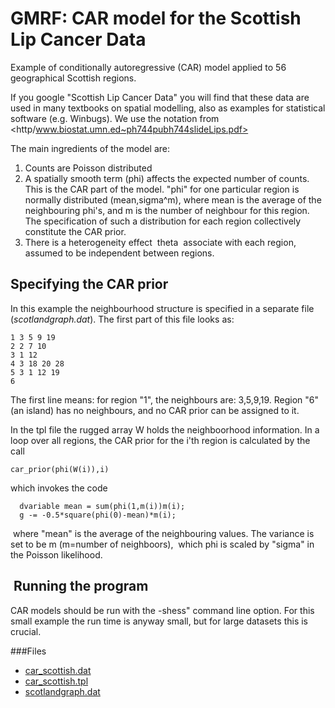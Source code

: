 #  GMRF: CAR model for the Scottish Lip Cancer Data

Example of conditionally autoregressive (CAR) model applied to 56 geographical Scottish regions.

If you google "Scottish Lip Cancer Data" you will find that these data are used in many textbooks on spatial modelling, also as examples for statistical software (e.g. Winbugs). We use the notation from <http/www.biostat.umn.ed~ph744pubh744slideLips.pdf>

The main ingredients of the model are:

1. Counts are Poisson distributed
2. A spatially smooth term (phi) affects the expected number of counts. This is the CAR part of the model. "phi" for one particular region is normally distributed (mean,sigma^m), where mean is the average of the neighbouring phi's, and m is the number of neighbour for this region. The specification of such a distribution for each region collectively constitute the CAR prior.
3. There is a heterogeneity effect  theta  associate with each region, assumed to be independent between regions.

## Specifying the CAR prior

In this example the neighbourhood structure is specified in a separate file (_scotlandgraph.dat_). The first part of this file looks as:

    1 3 5 9 19
    2 2 7 10
    3 1 12
    4 3 18 20 28
    5 3 1 12 19
    6

The first line means: for region "1", the neighbours are: 3,5,9,19. Region "6" (an island) has no neighbours, and no CAR prior can be assigned to it.

In the tpl file the rugged array W holds the neighboorhood information. In a loop over all regions, the CAR prior for the i'th region is calculated by the call

    car_prior(phi(W(i)),i)

which invokes the code

      dvariable mean = sum(phi(1,m(i))m(i);
      g -= -0.5*square(phi(0)-mean)*m(i);

 where "mean" is the average of the neighbouring values. The variance is set to be m (m=number of neighboors),  which phi is scaled by "sigma" in the Poisson likelihood.

##  Running the program

CAR models should be run with the -shess" command line option. For this small example the run time is anyway small, but for large datasets this is crucial.

###Files
* [car_scottish.dat][1]
* [car_scottish.tpl][2]
* [scotlandgraph.dat][3]

[1]: ./car_scottish.dat
[2]: ./car_scottish.tpl
[3]: ./scotlandgraph.dat
